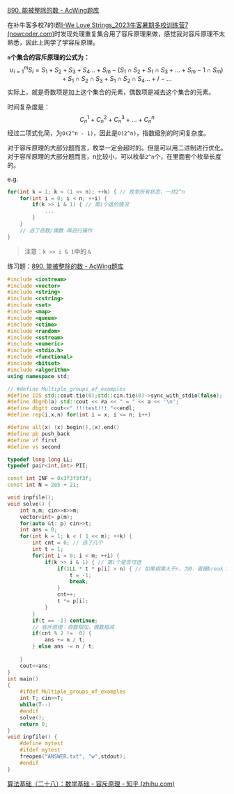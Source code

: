 [890. 能被整除的数 - AcWing题库](https://www.acwing.com/problem/content/892/)

在补牛客多校7的I题[I-We Love Strings_2023牛客暑期多校训练营7 (nowcoder.com)](https://ac.nowcoder.com/acm/contest/57361/I)时发现处理重复集合用了容斥原理来做，感觉我对容斥原理不太熟悉，因此上网学了学容斥原理。

**`n`个集合的容斥原理的公式为：**
$$
\cup_{i=1}^mS_i = S_1 + S_2 + S_3 + S_4 ...+S_m - (S_1 \cap S_2 + S_1 \cap S_3 + ... + S_m-1 \cap S_m) + S_1 \cap S_2 \cap S_3 + S_1 \cap S_2 \cap S_4 ... +/- ...
$$
实际上，就是奇数项是加上这个集合的元素，偶数项是减去这个集合的元素。

时间复杂度是：
$$
C_n^1 + C_n^2 + C_n^3 + ... + C_n^n
$$
经过二项式化简，为`O(2^n - 1)`，因此是`O(2^n)`，指数级别的时间复杂度。

对于容斥原理的大部分题而言，枚举一定会超时的。但是可以用二进制进行优化。对于容斥原理的大部分题而言，n比较小，可以枚举`2^n`个，在里面套个枚举长度的。

e.g.

```cpp
for(int k = 1; k < (1 << n); ++k) { // 枚举所有状态，一共2^n
	for(int i = 0; i < n; ++i) { 
		if(k >> i & 1) { // 第i个选的情况
			...
		}
	}
    // 选了奇数/偶数 再进行操作
}
```

> 注意：`k >> i & 1`中的 `&`

练习题：[890. 能被整除的数 - AcWing题库](https://www.acwing.com/problem/content/892/)

```cpp
#include <iostream>
#include <vector>
#include <string>
#include <cstring>
#include <set>
#include <map>
#include <queue>
#include <ctime>
#include <random>
#include <sstream>
#include <numeric>
#include <stdio.h>
#include <functional>
#include <bitset>
#include <algorithm>
using namespace std;

// #define Multiple_groups_of_examples
#define IOS std::cout.tie(0);std::cin.tie(0)->sync_with_stdio(false);
#define dbgnb(a) std::cout << #a << " = " << a << '\n';
#define dbgtt cout<<" !!!test!!! "<<endl;
#define rep(i,x,n) for(int i = x; i <= n; i++)

#define all(x) (x).begin(),(x).end()
#define pb push_back
#define vf first
#define vs second

typedef long long LL;
typedef pair<int,int> PII;

const int INF = 0x3f3f3f3f;
const int N = 2e5 + 21;

void inpfile();
void solve() {
    int n,m; cin>>n>>m;
    vector<int> p(m);
    for(auto &t: p) cin>>t;
    int ans = 0;
    for(int k = 1; k < ( 1 << m); ++k) {
        int cnt = 0; // 选了几个
        int t = 1;
        for(int i = 0; i < m; ++i) {
            if(k >> i & 1) { // 第i个是否可选
                if(1LL * t * p[i] > n) { // 如果相乘大于n，为0，直接break：因为可能有n^m，LL也超，需要大数运算
                    t = -1;
                    break;
                }
                cnt++;
                t *= p[i];
            }
        }
        if(t == -1) continue;
        // 容斥原理：奇数相加，偶数相减
        if(cnt % 2 !=  0) {
            ans += n / t;
        } else ans -= n / t;
        
    }
    cout<<ans;
}
int main()
{
    #ifdef Multiple_groups_of_examples
    int T; cin>>T;
    while(T--)
    #endif
    solve();
    return 0;
}
void inpfile() {
    #define mytest
    #ifdef mytest
    freopen("ANSWER.txt", "w",stdout);
    #endif
}
```





[算法基础（二十八）：数学基础 - 容斥原理 - 知乎 (zhihu.com)](https://zhuanlan.zhihu.com/p/616170753)